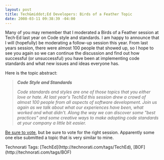 ```yaml
---
layout: post
title: Tech&middot;Ed Developers: Birds of a Feather Topic
date: 2008-03-11 09:38:39 -04:00
---
```


Many of you may remember that I moderated a Birds of a Feather session at Tech·Ed last year on Code style and standards. I am happy to announce that I will (hopefully) be moderating a follow-up session this year. From last years session, there were almost 100 people that showed up, so I hope to see you again so we can continue the discussion and find out how successful (or unsuccessful) you have been at implementing code standards and what new issues and ideas everyone has.

Here is the topic abstract:

> ***Code Style and Standards***
> 
> *Code standards and styles are one of those topics that you either love or hate. At last year's TechEd this session drew a crowd of almost 100 people from all aspects of software development. Join us again as we talk about what our experiences have been, what worked and what didn't. Along the way we can discover some "best practices" and some creative ways to make adopting code standards at your company a little bit easier.*

[Be sure to vote](https://www.msteched.com/dev/voting.aspx), but be sure to vote for the right session. Apparently some one else submitted a topic that is very similar to mine. 
 <div style="padding-right: 0px; padding-left: 0px; padding-bottom: 0px; margin: 0px; padding-top: 0px; display: inline" id="scid:0767317B-992E-4b12-91E0-4F059A8CECA8:80141d86-4401-4a5b-bca0-ae285a7805ba" class="wlWriterSmartContent">Technorati Tags: [TechEd](http://technorati.com/tags/TechEd), [BOF](http://technorati.com/tags/BOF)</div>

